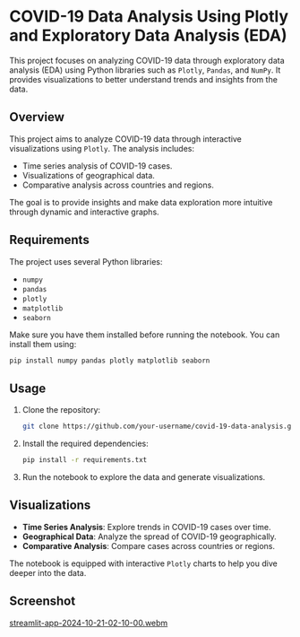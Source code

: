 # COVID-19 Data Analysis Using Plotly and Exploratory Data Analysis (EDA)

This project focuses on analyzing COVID-19 data through exploratory data analysis (EDA) using Python libraries such as `Plotly`, `Pandas`, and `NumPy`. It provides visualizations to better understand trends and insights from the data.

## Overview

This project aims to analyze COVID-19 data through interactive visualizations using `Plotly`. The analysis includes:
- Time series analysis of COVID-19 cases.
- Visualizations of geographical data.
- Comparative analysis across countries and regions.
  
The goal is to provide insights and make data exploration more intuitive through dynamic and interactive graphs.

## Requirements

The project uses several Python libraries:
- `numpy`
- `pandas`
- `plotly`
- `matplotlib`
- `seaborn`

Make sure you have them installed before running the notebook. You can install them using:

```bash
pip install numpy pandas plotly matplotlib seaborn
```

## Usage

1. Clone the repository:

    ```bash
    git clone https://github.com/your-username/covid-19-data-analysis.git
    ```

2. Install the required dependencies:

    ```bash
    pip install -r requirements.txt
    ```

3. Run the notebook to explore the data and generate visualizations.

## Visualizations

- **Time Series Analysis**: Explore trends in COVID-19 cases over time.
- **Geographical Data**: Analyze the spread of COVID-19 geographically.
- **Comparative Analysis**: Compare cases across countries or regions.
  
The notebook is equipped with interactive `Plotly` charts to help you dive deeper into the data.

## Screenshot

[streamlit-app-2024-10-21-02-10-00.webm](https://github.com/user-attachments/assets/a26531ef-e876-45d3-92cb-4d0a266ee7b0)

